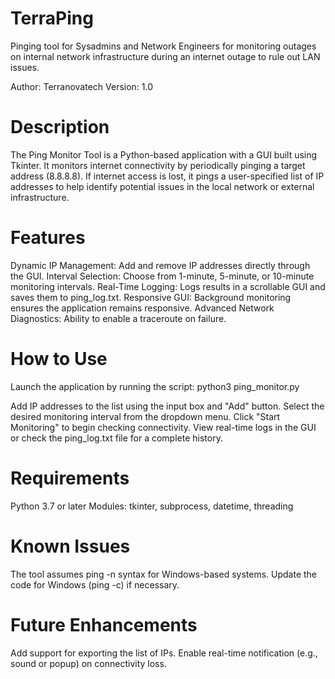 # TerraPing
Pinging tool for Sysadmins and Network Engineers for monitoring outages on internal network infrastructure during an internet outage to rule out LAN issues.

Author: Terranovatech
Version: 1.0

# Description
The Ping Monitor Tool is a Python-based application with a GUI built using Tkinter. It monitors internet connectivity by periodically pinging a target address (8.8.8.8). If internet access is lost, it pings a user-specified list of IP addresses to help identify potential issues in the local network or external infrastructure.

# Features
Dynamic IP Management: Add and remove IP addresses directly through the GUI.
Interval Selection: Choose from 1-minute, 5-minute, or 10-minute monitoring intervals.
Real-Time Logging: Logs results in a scrollable GUI and saves them to ping_log.txt.
Responsive GUI: Background monitoring ensures the application remains responsive.
Advanced Network Diagnostics: Ability to enable a traceroute on failure.

# How to Use
Launch the application by running the script:
python3 ping_monitor.py

Add IP addresses to the list using the input box and "Add" button.
Select the desired monitoring interval from the dropdown menu.
Click "Start Monitoring" to begin checking connectivity.
View real-time logs in the GUI or check the ping_log.txt file for a complete history.

# Requirements
Python 3.7 or later
Modules: tkinter, subprocess, datetime, threading

# Known Issues
The tool assumes ping -n syntax for Windows-based systems. Update the code for Windows (ping -c) if necessary.

# Future Enhancements
Add support for exporting the list of IPs.
Enable real-time notification (e.g., sound or popup) on connectivity loss.
